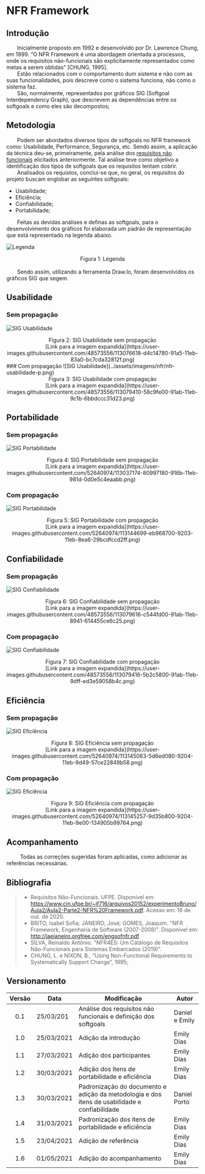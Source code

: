 # NFR Framework

## Introdução

&emsp;&emsp;Inicialmente proposto em 1992 e desenvolvido por Dr. Lawrence Chung, em 1999. “O NFR Framework é uma abordagem orientada a processos, onde os requisitos não-funcionais são explicitamente representados como metas a serem obtidas” [CHUNG, 1995].<br>
&emsp;&emsp;Estão relacionados com o comportamento dum sistema e não com as suas funcionalidades, pois descreve como o sistema funciona, não como o sistema faz.<br>
&emsp;&emsp;São, normalmente, representados por gráficos SIG (Softgoal Interdependency Graph), que descrevem as dependências entre os softgoals e como eles são decompostos;

## Metodologia

&emsp;&emsp;Podem ser abordados diversos tipos de softgoals no NFR framework como: Usabilidade, Performance, Segurança, etc. Sendo assim, a aplicação da técnica deu-se, primeiramente, pela análise dos [requisitos não funcionais](../../elicitacao/requisitos/#requisitos-nao-funcionais) elicitados anteriormente. Tal análise teve como objetivo a identificação dos tipos de softgoals que os requisitos tentam cobrir.<br>
&emsp;&emsp;Analisados os requistos, conclui-se que, no geral, os requisitos do projeto buscam englobar as seguintes softgoals:

- Usabilidade;
- Eficiência;
- Confiabilidade;
- Portabilidade;

&emsp;&emsp;Feitas as devidas análises e definas as softgoals, para o desenvolvimento dos gráficos foi elaborada um padrão de representação que está representado na legenda abaixo.

![Legenda](../assets/imagens/nfr/legenda.jpeg)
<center>Figura 1: Legenda</center>
<br>
&emsp;&emsp;Sendo assim, utilizando a ferramenta Draw.Io, foram desenvolvidos os gráficos SIG que segem.

## Usabilidade
### Sem propagação
![SIG Usabilidade](../assets/imagens/nfr/nfr-usabilidade.png)
<center>Figura 2: SIG Usabilidade sem propagação<br>[Link para a imagem expandida](https://user-images.githubusercontent.com/48573556/113076618-d4c14780-91a5-11eb-83a0-bc7cda32812f.png)</center>
### Com propagação
![SIG Usabilidade](../assets/imagens/nfr/nfr-usabilidade-p.png)
<center>Figura 3: SIG Usabilidade com propagação<br>[Link para a imagem expandida](https://user-images.githubusercontent.com/48573556/113079410-58c9fe00-91ab-11eb-9c1b-6bbdccc31d23.png)</center>

## Portabilidade

### Sem propagação
![SIG Portabilidade](../assets/imagens/nfr/nfr-portabilidade.png)
<center>Figura 4: SIG Portabilidade sem propagação<br>[Link para a imagem expandida](https://user-images.githubusercontent.com/52640974/113037174-80997180-916b-11eb-981d-0d0e5c4eaabb.png)</center>

### Com propagação
![SIG Portabilidade](../assets/imagens/nfr/nfr-portabilidade-p.png)
<center>Figura 5: SIG Portabilidade com propagação<br>[Link para a imagem expandida](https://user-images.githubusercontent.com/52640974/113144699-eb968700-9203-11eb-8ea6-29bcdfccd2ff.png)</center>

## Confiabilidade
### Sem propagação
![SIG Confiabilidade](../assets/imagens/nfr/nfr-confiabilidade.png)
<center>Figura 6: SIG Confiabilidade sem propagação<br>[Link para a imagem expandida](https://user-images.githubusercontent.com/48573556/113079616-c544fd00-91ab-11eb-8941-614455ce6c25.png)</center>

### Com propagação
![SIG Confiabilidade](../assets/imagens/nfr/nfr-confiabilidade-p.png)
<center>Figura 7: SIG Confiabilidade com propagação<br>[Link para a imagem expandida](https://user-images.githubusercontent.com/48573556/113079416-5b2c5800-91ab-11eb-9dff-ed3e59058b4c.png)</center>

## Eficiência

### Sem propagação
![SIG Eficiência](../assets/imagens/nfr/nfr-eficiencia.png)
<center>Figura 8: SIG Eficiência sem propagação<br>[Link para a imagem expandida](https://user-images.githubusercontent.com/52640974/113145063-5d6ed080-9204-11eb-9d49-57ce22849b58.png)</center>

### Com propagação
![SIG Eficiência](../assets/imagens/nfr/nfr-eficiencia-p.png)
<center>Figura 9: SIG Eficiência com propagação<br>[Link para a imagem expandida](https://user-images.githubusercontent.com/52640974/113145257-9d35b800-9204-11eb-9e00-134905b99764.png)</center>

## Acompanhamento
&emsp; &emsp; Todas as correções sugeridas foram aplicadas, como adicionar as referências necessárias.

## Bibliografia

> - Requisitos Não-Funcionais. UFPE. Disponível em: https://www.cin.ufpe.br/~if716/arquivos20152/experimentoBruno/Aula2/Aula2-Parte2-NFR%20Framework.pdf. Acesso em: 16 de out. de 2020.
> - BRITO, Isabel Sofia; JANEIRO, José; GOMES, Joaquim. "NFR Framework, Engenharia de Software (2007-2008)". Disponível em: <http://jaejaneiro.orgfree.com/engsofnfr.pdf>
> - SILVA, Reinaldo Antônio. "NFR4ES: Um Catálogo de Requisitos Não-Funcionais para Sistemas Embarcados (2019)".
> - CHUNG, L. e NIXON, B., “Using Non-Functional Requirements to Systematically Support Change”, 1995;

## Versionamento

| Versão | Data       | Modificação          | Autor      |
| :----: | ---------- | -------------------- | ---------- |
|  0.1	 | 25/03/201  | Análise dos requisitos não funcionais e definição dos softgoals | Daniel e Emily |
|  1.0   | 25/03/2021 | Adição da introdução | Emily Dias |
|  1.1   | 27/03/2021 | Adição dos participantes | Emily Dias |
|  1.2   | 30/03/2021 | Adição dos ítens de portabilidade e eficiência | Emily Dias |
|  1.3   | 30/03/2021 | Padronização do documento e adição da metodologia e dos ítens de usabilidade e confiabilidade | Daniel Porto |
|  1.4   | 31/03/2021 | Padronização dos ítens de portabilidade e eficiência | Emily Dias |
|  1.5   | 23/04/2021 | Adição de referência | Emily Dias |
|  1.6   | 01/05/2021 | Adição do acompanhamento | Emily Dias |
